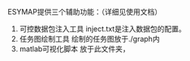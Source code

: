 ESYMAP提供三个辅助功能：（详细见使用文档）
1. 可控数据包注入工具
inject.txt是注入数据包的配置。
2. 任务图绘制工具
绘制的任务图放于./graph内
3. matlab可视化脚本
放于此文件夹，
